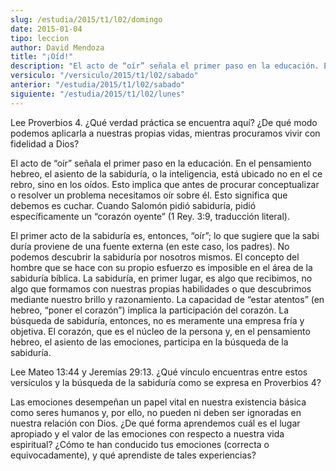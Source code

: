 ```yaml
---
slug: /estudia/2015/t1/l02/domingo
date: 2015-01-04
tipo: leccion
author: David Mendoza
title: "¡Oíd!"
description: "El acto de “oír” señala el primer paso en la educación. En el pensamiento hebreo, el asiento de la sabiduría, o la inteligencia, está ubicado no en el ce rebro, sino en los oídos. Esto implica que antes de procurar conceptualizar o resolver un problema necesitamos oír sobre él. Esto significa que debemos es cuchar. Cuando Salomón pidió sabiduría, pidió específicamente un “corazón oyente” (1 Rey. 3:9, traducción literal)."
versiculo: "/versiculo/2015/t1/l02/sabado"
anterior: "/estudia/2015/t1/l02/sabado"
siguiente: "/estudia/2015/t1/l02/lunes"
---
```


Lee Proverbios 4. ¿Qué verdad práctica se encuentra aquí? ¿De qué modo podemos aplicarla a nuestras propias vidas, mientras procuramos vivir con fidelidad a Dios?

El acto de “oír” señala el primer paso en la educación. En el pensamiento hebreo, el asiento de la sabiduría, o la inteligencia, está ubicado no en el ce rebro, sino en los oídos. Esto implica que antes de procurar conceptualizar o resolver un problema necesitamos oír sobre él. Esto significa que debemos es cuchar. Cuando Salomón pidió sabiduría, pidió específicamente un “corazón oyente” (1 Rey. 3:9, traducción literal).

El primer acto de la sabiduría es, entonces, “oír”; lo que sugiere que la sabi duría proviene de una fuente externa (en este caso, los padres). No podemos descubrir la sabiduría por nosotros mismos. El concepto del hombre que se hace con su propio esfuerzo es imposible en el área de la sabiduría bíblica. La sabiduría, en primer lugar, es algo que recibimos, no algo que formamos con nuestras propias habilidades o que descubrimos mediante nuestro brillo y razonamiento. La capacidad de “estar atentos” (en hebreo, “poner el corazón”) implica la participación del corazón. La búsqueda de sabiduría, entonces, no es meramente una empresa fría y objetiva. El corazón, que es el núcleo de la persona y, en el pensamiento hebreo, el asiento de las emociones, participa en la búsqueda de la sabiduría.

Lee Mateo 13:44 y Jeremías 29:13. ¿Qué vínculo encuentras entre estos versículos y la búsqueda de la sabiduría como se expresa en Proverbios 4?

Las emociones desempeñan un papel vital en nuestra existencia básica como seres humanos y, por ello, no pueden ni deben ser ignoradas en nuestra relación con Dios. ¿De qué forma aprendemos cuál es el lugar apropiado y el valor de las emociones con respecto a nuestra vida espiritual? ¿Cómo te han conducido tus emociones (correcta o equivocadamente), y qué aprendiste de tales experiencias?
